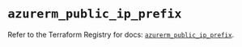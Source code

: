 # `azurerm_public_ip_prefix`

Refer to the Terraform Registry for docs: [`azurerm_public_ip_prefix`](https://registry.terraform.io/providers/hashicorp/azurerm/4.18.0/docs/resources/public_ip_prefix).
